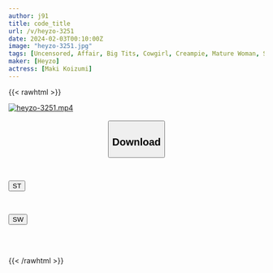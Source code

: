 ```yaml
---
author: j91
title: code_title
url: /v/heyzo-3251
date: 2024-02-03T00:10:00Z
image: "heyzo-3251.jpg"
tags: [Uncensored, Affair, Big Tits, Cowgirl, Creampie, Mature Woman, Sexy Legs]
maker: [Heyzo]
actress: [Maki Koizumi]
---
```



{{< rawhtml >}}

<div class="video" data-videoid="APzXxprYpxs4lA">
    <a href="javascript:;">
        <img src="/v/heyzo-3251/heyzo-3251.jpg" width="WIDTH" height="HEIGHT" alt="heyzo-3251.mp4" loading="lazy">
    </a>
</div>

<script type="text/javascript" src="https://j91.asia/asset/on-demand-st.js"></script>

<br>
  <link rel="stylesheet" href="https://j91.asia/asset/bs5.css">
  
  <center>
  <button class="btn btn-primary" type="button" data-bs-toggle="collapse" data-bs-target=".multi-collapse" aria-expanded="false" aria-controls="multiCollapseExample1 multiCollapseExample2"><h2>Download</h2></button></center>
</p>
<div class="row">
  <div class="col">
    <div class="collapse multi-collapse" id="multiCollapseExample1">
      <div class="card card-body">
	      	      <br>
<div class="buttons">  
<p><a href="https://streamtape.to/v/APzXxprYpxs4lA" target="_blank"><button class="btn-hover color-3"><i class="fa fa-download"></i> ST</button></a></p></div>
    </div>
  </div>
</div>
  <div class="col">
    <div class="collapse multi-collapse" id="multiCollapseExample2">
      <div class="card card-body">
	      <br>
<div class="buttons">
<p><a href="https://flaswish.com/439srpynfjma" target="_blank"><button class="btn-hover color-2"><i class="fa fa-download"></i> SW</button></a></p></div>
<br><br>
      </div>
    </div>
  </div>
</div>

{{< /rawhtml >}}